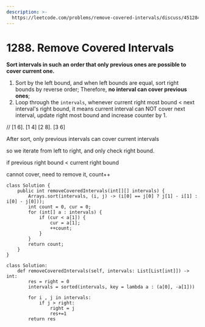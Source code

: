 ```yaml
---
description: >-
  https://leetcode.com/problems/remove-covered-intervals/discuss/451284/JavaPython-3-Simple-codes-w-explanation-and-analysis.
---
```


# 1288. Remove Covered Intervals



**Sort intervals in such an order that only previous ones are possible to cover current one.**

1. Sort by the left bound, and when left bounds are equal, sort right bounds by reverse order; Therefore, **no interval can cover previous ones**;
2. Loop through the `intervals`, whenever current right most bound < next interval's right bound, it means current interval can NOT cover next interval, update right most bound and increase counter by 1.

// \[1 6]. \[1 4] \[2 8]. \[3 6]



After sort, only previous intervals can cover current intervals

so we iterate from left to right, and only check right bound.

&#x20;   if previous right bound < current right bound

&#x20;       cannot cover, need to remove it, count++

&#x20;



```
class Solution {
    public int removeCoveredIntervals(int[][] intervals) {
        Arrays.sort(intervals, (i, j) -> (i[0] == j[0] ? j[1] - i[1] : i[0] - j[0]));
        int count = 0, cur = 0;
        for (int[] a : intervals) {
            if (cur < a[1]) {
                cur = a[1];
                ++count;
            }
        }
        return count;        
    }
}

class Solution:
    def removeCoveredIntervals(self, intervals: List[List[int]]) -> int:
        res = right = 0
        intervals = sorted(intervals, key = lambda a : (a[0], -a[1]))
        
        for i , j in intervals:
            if j > right:
                right = j
                res+=1
        return res
```
